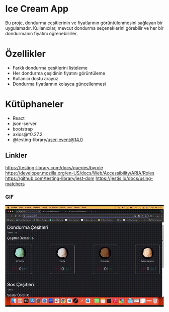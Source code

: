 # Ice Cream App
Bu proje, dondurma çeşitlerinin ve fiyatlarının görüntülenmesini sağlayan bir uygulamadır. Kullanıcılar, mevcut dondurma seçeneklerini görebilir ve her bir dondurmanın fiyatını öğrenebilirler.

# Özellikler
- Farklı dondurma çeşitlerini listeleme
- Her dondurma çeşidinin fiyatını görüntüleme
- Kullanıcı dostu arayüz
- Dondurma fiyatlarının kolayca güncellenmesi


# Kütüphaneler

- React
- json-server
- bootstrap
- axios@^0.27.2
- @testing-library/user-event@14.0

## Linkler
https://testing-library.com/docs/queries/byrole
https://developer.mozilla.org/en-US/docs/Web/Accessibility/ARIA/Roles
https://github.com/testing-library/jest-dom
https://jestjs.io/docs/using-matchers

### GIF

![](images/icecream.gif)
